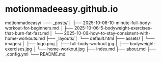 # motionmadeeasy.github.io
motionmadeeasy/
├── _posts/
│   ├── 2025-10-06-10-minute-full-body-workout-for-beginners.md
│   ├── 2025-10-06-5-bodyweight-exercises-that-burn-fat-fast.md
│   └── 2025-10-06-how-to-stay-consistent-with-home-workouts.md
├── _layouts/
│   └── default.html
├── assets/
│   └── images/
│       ├── logo.png
│       ├── full-body-workout.jpg
│       ├── bodyweight-exercises.jpg
│       └── home-workout.jpg
├── index.md
├── about.md
├── _config.yml
└── README.md
